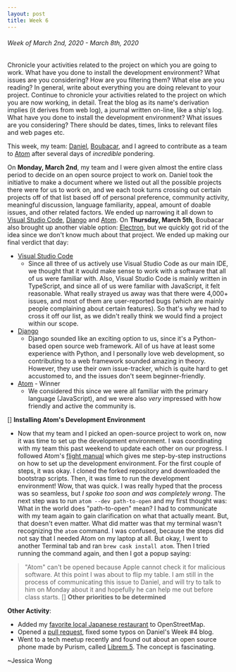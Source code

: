 ```yaml
---
layout: post
title: Week 6
---
```


###### Week of March 2nd, 2020 - March 8th, 2020 

Chronicle your activities related to the project on which you are going to work. What have you done to install the development environment? What issues are you considering? How are you filtering them? What else are you reading? In general, write about everything you are doing relevant to your project.
Continue to chronicle your activities related to the project on which you are now working, in detail. Treat the blog as its name's derivation implies (it derives from web log), a journal written on-line, like a ship's log. What have you done to install the development environment? What issues are you considering? There should be dates, times, links to relevant files and web pages etc.

This week, my team: [Daniel](https://hunter-college-ossd-spr-2020.github.io/dmallia17-weekly/), [Boubacar](https://hunter-college-ossd-spr-2020.github.io/boubascript-weekly/), and I agreed to contribute as a team to [Atom](https://github.com/atom/atom/blob/master) after several days of *incredible* pondering. 

On **Monday, March 2nd**, my team and I were given almost the entire class period to decide on an open source project to work on. Daniel took the initiative to make a document where we listed out all the possible projects there were for us to work on, and we each took turns crossing out certain projects off of that list based off of personal preference, community activity, meaningful discussion, language familiarity, appeal, amount of doable issues, and other related factors. We ended up narrowing it all down to [Visual Studio Code](https://github.com/Microsoft/vscode), [Django](https://github.com/django/django) and [Atom](https://github.com/atom/atom/).
On **Thursday, March 5th**, Boubacar also brought up another viable option: [Electron](https://www.electronjs.org/), but we quickly got rid of the idea since we don't know much about that project. 
We ended up making our final verdict that day:
- [Visual Studio Code](https://github.com/Microsoft/vscode)
    - Since all three of us actively use Visual Studio Code as our main IDE, we thought that it would make sense to work with a software that all of us were familiar with. Also, Visual Studio Code is mainly written in TypeScript, and since all of us were familiar with JavaScript, it felt reasonable. What really strayed us away was that there were 4,000+ issues, and most of them are user-reported bugs (which are mainly people complaining about certain features). So that's why we had to cross it off our list, as we didn't really think we would find a project within our scope.
- [Django](https://github.com/django/django)
    - Django sounded like an exciting option to us, since it's a Python-based open source web framework. All of us have at least some experience with Python, and I personally love web development, so contributing to a web framework sounded amazing in theory. However, they use their own issue-tracker, which is quite hard to get accustomed to, and the issues don't seem beginner-friendly.
- [Atom](https://github.com/atom/atom/) - Winner
    - We considered this since we were all familiar with the primary language (JavaScript), and we were also *very* impressed with how friendly and active the community is.

[] **Installing Atom's Development Environment** 
- Now that my team and I picked an open-source project to work on, now it was time to set up the development environment. I was coordinating with my team this past weekend to update each other on our progress. I followed Atom's [flight manual](https://flight-manual.atom.io/hacking-atom/sections/hacking-on-atom-core/#platform-mac) which gives me step-by-step instructions on how to set up the development environment. For the first couple of steps, it was okay. I cloned the forked repository and downloaded the bootstrap scripts. Then, it was time to run the development environment! Wow, that was quick. I was really hyped that the process was so seamless, but *I spoke too soon and was completely wrong*. The next step was to run ```atom --dev path-to-open``` and my first thought was: What in the world does "path-to-open" mean? I had to communicate with my team again to gain clarification on what that actually meant. But, that doesn't even matter. What did matter was that my terminal wasn't recognizing the ```atom``` command. I was confused, because the steps did not say that I needed Atom on my laptop at all. But okay, I went to another Terminal tab and ran ```brew cask install atom```. Then I tried running the command again, and then I got a popup saying:
> "Atom" can't be opened because Apple cannot check it for malicious software.
At this point I was about to flip my table. I am still in the process of communicating this issue to Daniel, and will try to talk to him on Monday about it and hopefully he can help me out before class starts. 
[] **Other priorities to be determined**

**Other Activity**: 
- Added my [favorite local Japanese restaurant](https://www.openstreetmap.org/changeset/81947039) to OpenStreetMap.
- Opened a [pull request](https://github.com/hunter-college-ossd-spr-2020/dmallia17-weekly), fixed some typos on Daniel's Week #4 blog. 
- Went to a tech meetup recently and found out about an open source phone made by Purism, called [Librem 5](https://puri.sm/products/librem-5/). The concept is fascinating.

~Jessica Wong